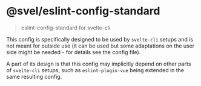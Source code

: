# @svel/eslint-config-standard

> eslint-config-standard for svelte-cli

This config is specifically designed to be used by `svelte-cli` setups
and is not meant for outside use (it can be used but some adaptations
on the user side might be needed - for details see the config file).

A part of its design is that this config may implicitly depend on
other parts of `svelte-cli` setups, such as `eslint-plugin-vue` being
extended in the same resulting config.
